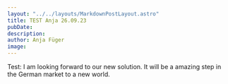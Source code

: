 ```yaml
---
layout: "../../layouts/MarkdownPostLayout.astro"
title: TEST Anja 26.09.23
pubDate: 
description: 
author: Anja Füger
image: 
---
```


Test: I am looking forward to our new solution. It will be a amazing step in the German market to a new world.